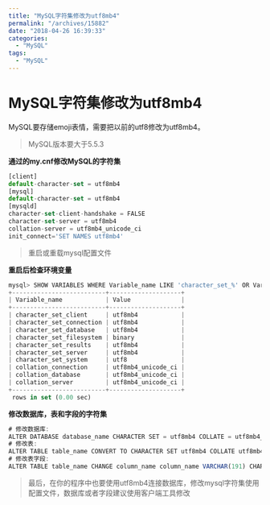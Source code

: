 ```yaml
---
title: "MySQL字符集修改为utf8mb4"
permalink: "/archives/15882"
date: "2018-04-26 16:39:33"
categories: 
  - "MySQL"
tags: 
  - "MySQL"
---
```


# MySQL字符集修改为utf8mb4

MySQL要存储emoji表情，需要把以前的utf8修改为utf8mb4。

> MySQL版本要大于5.5.3

**通过的my.cnf修改MySQL的字符集**

``` js 
[client]
default-character-set = utf8mb4
[mysql]
default-character-set = utf8mb4
[mysqld]
character-set-client-handshake = FALSE
character-set-server = utf8mb4
collation-server = utf8mb4_unicode_ci
init_connect='SET NAMES utf8mb4' 
```

> 重启或重载mysql配置文件

**重启后检查环境变量**

``` js 
mysql> SHOW VARIABLES WHERE Variable_name LIKE 'character_set_%' OR Variable_name LIKE 'collation%';
+--------------------------+--------------------+
| Variable_name            | Value              |
+--------------------------+--------------------+
| character_set_client     | utf8mb4            |
| character_set_connection | utf8mb4            |
| character_set_database   | utf8mb4            |
| character_set_filesystem | binary             |
| character_set_results    | utf8mb4            |
| character_set_server     | utf8mb4            |
| character_set_system     | utf8               |
| collation_connection     | utf8mb4_unicode_ci |
| collation_database       | utf8mb4_unicode_ci |
| collation_server         | utf8mb4_unicode_ci |
+--------------------------+--------------------+
 rows in set (0.00 sec)
```

**修改数据库，表和字段的字符集**

``` js 
# 修改数据库:
ALTER DATABASE database_name CHARACTER SET = utf8mb4 COLLATE = utf8mb4_unicode_ci;
# 修改表:
ALTER TABLE table_name CONVERT TO CHARACTER SET utf8mb4 COLLATE utf8mb4_unicode_ci;
# 修改表字段:
ALTER TABLE table_name CHANGE column_name column_name VARCHAR(191) CHARACTER SET utf8mb4 COLLATE utf8mb4_unicode_ci;
```

> 最后，在你的程序中也要使用utf8mb4连接数据库，修改mysql字符集使用配置文件，数据库或者字段建议使用客户端工具修改
